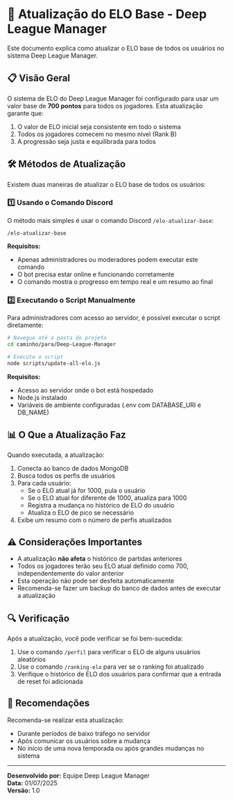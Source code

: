 # 🔄 Atualização do ELO Base - Deep League Manager

Este documento explica como atualizar o ELO base de todos os usuários no sistema Deep League Manager.

## 📋 Visão Geral

O sistema de ELO do Deep League Manager foi configurado para usar um valor base de **700 pontos** para todos os jogadores. Esta atualização garante que:

1. O valor de ELO inicial seja consistente em todo o sistema
2. Todos os jogadores comecem no mesmo nível (Rank B)
3. A progressão seja justa e equilibrada para todos

## 🛠️ Métodos de Atualização

Existem duas maneiras de atualizar o ELO base de todos os usuários:

### 1️⃣ Usando o Comando Discord

O método mais simples é usar o comando Discord `/elo-atualizar-base`:

```
/elo-atualizar-base
```

**Requisitos:**
- Apenas administradores ou moderadores podem executar este comando
- O bot precisa estar online e funcionando corretamente
- O comando mostra o progresso em tempo real e um resumo ao final

### 2️⃣ Executando o Script Manualmente

Para administradores com acesso ao servidor, é possível executar o script diretamente:

```bash
# Navegue até a pasta do projeto
cd caminho/para/Deep-League-Manager

# Execute o script
node scripts/update-all-elo.js
```

**Requisitos:**
- Acesso ao servidor onde o bot está hospedado
- Node.js instalado
- Variáveis de ambiente configuradas (.env com DATABASE_URI e DB_NAME)

## 📊 O Que a Atualização Faz

Quando executada, a atualização:

1. Conecta ao banco de dados MongoDB
2. Busca todos os perfis de usuários
3. Para cada usuário:
   - Se o ELO atual já for 1000, pula o usuário
   - Se o ELO atual for diferente de 1000, atualiza para 1000
   - Registra a mudança no histórico de ELO do usuário
   - Atualiza o ELO de pico se necessário
4. Exibe um resumo com o número de perfis atualizados

## ⚠️ Considerações Importantes

- A atualização **não afeta** o histórico de partidas anteriores
- Todos os jogadores terão seu ELO atual definido como 700, independentemente do valor anterior
- Esta operação não pode ser desfeita automaticamente
- Recomenda-se fazer um backup do banco de dados antes de executar a atualização

## 🔍 Verificação

Após a atualização, você pode verificar se foi bem-sucedida:

1. Use o comando `/perfil` para verificar o ELO de alguns usuários aleatórios
2. Use o comando `/ranking-elo` para ver se o ranking foi atualizado
3. Verifique o histórico de ELO dos usuários para confirmar que a entrada de reset foi adicionada

## 📅 Recomendações

Recomenda-se realizar esta atualização:

- Durante períodos de baixo tráfego no servidor
- Após comunicar os usuários sobre a mudança
- No início de uma nova temporada ou após grandes mudanças no sistema

---

**Desenvolvido por:** Equipe Deep League Manager  
**Data:** 01/07/2025  
**Versão:** 1.0